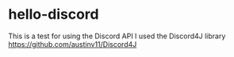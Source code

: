 # hello-discord
This is a test for using the Discord API
I used the Discord4J library
https://github.com/austinv11/Discord4J